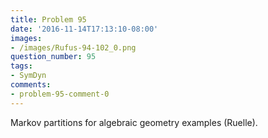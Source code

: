 ```yaml
---
title: Problem 95
date: '2016-11-14T17:13:10-08:00'
images:
- /images/Rufus-94-102_0.png
question_number: 95
tags:
- SymDyn
comments:
- problem-95-comment-0
---
```

Markov partitions for algebraic geometry examples (Ruelle).

